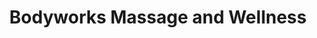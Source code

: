 ---
title: "Bodyworks Massage and Wellness"
url: /brooklyn/bodyworks-massage-and-wellness/
shop: Massage
---